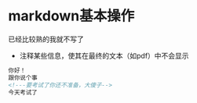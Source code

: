 # markdown基本操作
已经比较熟的我就不写了

+ 注释某些信息，使其在最终的文本（如pdf）中不会显示
```markdown
你好！
跟你说个事
<!---要考试了你还不准备，大傻子-->
今天考试了

```
